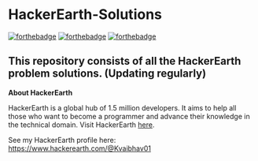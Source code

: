 # HackerEarth-Solutions

[![forthebadge](https://forthebadge.com/images/badges/made-with-java.svg)](https://forthebadge.com) [![forthebadge](https://forthebadge.com/images/badges/made-with-c-plus-plus.svg)](https://forthebadge.com) [![forthebadge](https://forthebadge.com/images/badges/made-with-python.svg)](https://forthebadge.com)

## This repository consists of all the HackerEarth problem solutions. (Updating regularly)

**About HackerEarth**

HackerEarth is a global hub of 1.5 million developers. It aims to help all those who want to become a programmer and advance their knowledge in the technical domain. Visit HackerEarth [here](https://www.hackerearth.com/).

See my HackerEarth profile here: https://www.hackerearth.com/@Kvaibhav01
